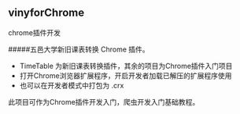 ## vinyforChrome
chrome插件开发


#####五邑大学新旧课表转换 Chrome 插件。
- TimeTable 为新旧课表转换插件，其余的项目为Chrome插件入门项目
- 打开Chrome浏览器扩展程序，开启开发者加载已解压的扩展程序使用
- 也可以在开发者模式中打包为 .crx 

此项目可作为Chrome插件开发入门，爬虫开发入门基础教程。
